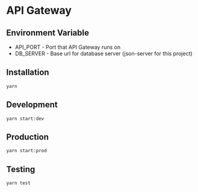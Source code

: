 # API Gateway

## Environment Variable
- API_PORT - Port that API Gateway runs on
- DB_SERVER - Base url for database server (json-server for this project)

## Installation
```
yarn
```

## Development
``` 
yarn start:dev
```

## Production
```
yarn start:prod
```

## Testing
```
yarn test
```